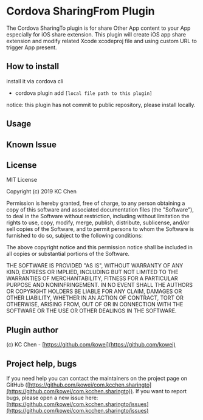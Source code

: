 Cordova SharingFrom Plugin
==================

The Cordova SharingTo plugin is for share Other App content to your App especially for iOS share extension.
This plugin will create iOS app share extension and modify related Xcode xcodeproj file and using custom URL to trigger App present.


## How to install

install it via cordova cli


* cordova plugin add `[local file path to this plugin]`


notice:
this plugin has not commit to public repository, please install locally.

## Usage


## Known Issue

## License

MIT License

Copyright (c) 2019 KC Chen

Permission is hereby granted, free of charge, to any person obtaining a copy
of this software and associated documentation files (the "Software"), to deal
in the Software without restriction, including without limitation the rights
to use, copy, modify, merge, publish, distribute, sublicense, and/or sell
copies of the Software, and to permit persons to whom the Software is
furnished to do so, subject to the following conditions:

The above copyright notice and this permission notice shall be included in all
copies or substantial portions of the Software.

THE SOFTWARE IS PROVIDED "AS IS", WITHOUT WARRANTY OF ANY KIND, EXPRESS OR
IMPLIED, INCLUDING BUT NOT LIMITED TO THE WARRANTIES OF MERCHANTABILITY,
FITNESS FOR A PARTICULAR PURPOSE AND NONINFRINGEMENT. IN NO EVENT SHALL THE
AUTHORS OR COPYRIGHT HOLDERS BE LIABLE FOR ANY CLAIM, DAMAGES OR OTHER
LIABILITY, WHETHER IN AN ACTION OF CONTRACT, TORT OR OTHERWISE, ARISING FROM,
OUT OF OR IN CONNECTION WITH THE SOFTWARE OR THE USE OR OTHER DEALINGS IN THE
SOFTWARE.


## Plugin author

(c) KC Chen - [https://github.com/kowei](https://github.com/kowei)

## Project help, bugs

If you need help you can contact the maintainers on the project page on GitHub ([https://github.com/kowei/com.kcchen.sharingto](https://github.com/kowei/com.kcchen.sharingto)). If you want to report bugs, please open a new issue here: [https://github.com/kowei/com.kcchen.sharingto/issues](https://github.com/kowei/com.kcchen.sharingto/issues)

